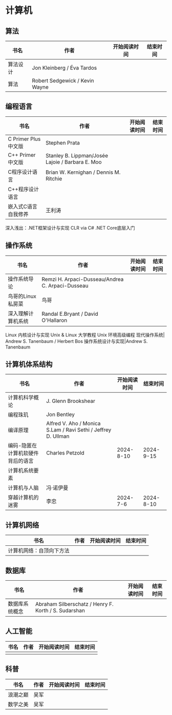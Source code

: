 # 计算机

## 算法

 书名  | 作者  | 开始阅读时间  | 结束时间  
------------  | -------------  |------------- |------------- | 
 算法设计 | Jon Kleinberg / Éva Tardos |  |  |
 算法 | Robert Sedgewick / Kevin Wayne

## 编程语言

 书名  | 作者  | 开始阅读时间  | 结束时间  
------------  | -------------  |------------- |------------- | 
 C Primer Plus 中文版 | Stephen Prata |  |  |
 C++ Primer 中文版 | Stanley B. Lippman/Josée Lajoie / Barbara E. Moo |  |  |
 C程序设计语言 |Brian W. Kernighan / Dennis M. Ritchie
 C++程序设计语言 |
 嵌入式C语言自我修养|王利涛
 深入浅出：.NET框架设计与实现
 CLR via C#
 .NET Core底层入门


## 操作系统

 书名  | 作者  | 开始阅读时间  | 结束时间  
------------ | -------------  |------------- |------------- | 
 操作系统导论 | Remzi H. Arpaci-Dusseau/Andrea C. Arpaci-Dusseau |  |  |
 鸟哥的Linux私房菜| 鸟哥 |  |  |
 深入理解计算机系统|Randal E.Bryant / David O'Hallaron
 Linux 内核设计与实现
 Unix & Linux 大学教程 
 Unix 环境高级编程
 现代操作系统| Andrew S. Tanenbaum / Herbert Bos
 操作系统设计与实现|Andrew S. Tanenbaum


## 计算机体系结构

 书名  | 作者  | 开始阅读时间  | 结束时间  
------------  | -------------  |------------- |------------- | 
 计算机科学概论 | J. Glenn Brookshear |  |  |
 编程珠玑 | Jon Bentley
 编译原理|Alfred V. Aho / Monica S.Lam / Ravi Sethi / Jeffrey D. Ullman
 编码-隐匿在计算机软硬件背后的语言 | Charles Petzold |  2024-8-10 |2024-9-15
 计算机系统要素|
 计算机与人脑 | 冯·诺伊曼|| 
 穿越计算机的迷雾|李忠|2024-7-6 |2024-8-10 

## 计算机网络

 书名  | 作者  | 开始阅读时间  | 结束时间  
------------  | -------------  |------------- |------------- | 
  计算机网络：自顶向下方法  |  |  |  |

## 数据库

 书名  | 作者  | 开始阅读时间  | 结束时间
------------  | -------------  |------------- |------------- | 
 数据库系统概念 | Abraham Silberschatz / Henry F. Korth / S. Sudarshan

## 人工智能

 书名  | 作者  | 开始阅读时间  | 结束时间  
------------  | -------------  |------------- |------------- | 
  |  |  |  |

## 科普

 书名  | 作者  | 开始阅读时间  | 结束时间  
 ------------  | -------------  |------------- |------------- |
 浪潮之巅 | 吴军 |  |  |
 数学之美| 吴军 |  |  |
